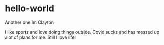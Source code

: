 # hello-world
Another one
Im Clayton 

I like sports and love doing things outside. Covid sucks and has messed
up alot of plans for me. Still I love life!
